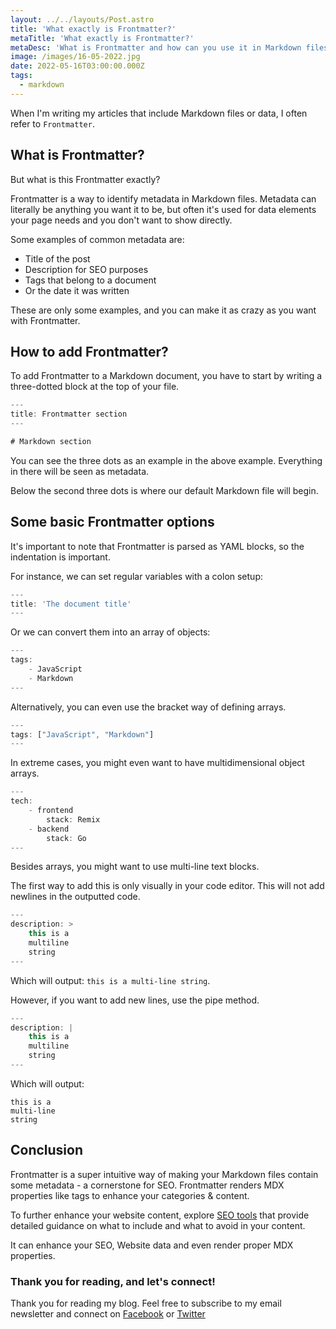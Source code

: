 ```yaml
---
layout: ../../layouts/Post.astro
title: 'What exactly is Frontmatter?'
metaTitle: 'What exactly is Frontmatter?'
metaDesc: 'What is Frontmatter and how can you use it in Markdown files'
image: /images/16-05-2022.jpg
date: 2022-05-16T03:00:00.000Z
tags:
  - markdown
---
```


When I'm writing my articles that include Markdown files or data, I often refer to `Frontmatter`.

## What is Frontmatter?

But what is this Frontmatter exactly?

Frontmatter is a way to identify metadata in Markdown files.
Metadata can literally be anything you want it to be, but often it's used for data elements your page needs and you don't want to show directly.

Some examples of common metadata are:

- Title of the post
- Description for SEO purposes
- Tags that belong to a document
- Or the date it was written

These are only some examples, and you can make it as crazy as you want with Frontmatter.

## How to add Frontmatter?

To add Frontmatter to a Markdown document, you have to start by writing a three-dotted block at the top of your file.

```js
---
title: Frontmatter section
---

# Markdown section
```

You can see the three dots as an example in the above example. Everything in there will be seen as metadata.

Below the second three dots is where our default Markdown file will begin.

## Some basic Frontmatter options

It's important to note that Frontmatter is parsed as YAML blocks, so the indentation is important.

For instance, we can set regular variables with a colon setup:

```js
---
title: 'The document title'
---
```

Or we can convert them into an array of objects:

```js
---
tags:
	- JavaScript
	- Markdown
---
```

Alternatively, you can even use the bracket way of defining arrays.

```js
---
tags: ["JavaScript", "Markdown"]
---
```

In extreme cases, you might even want to have multidimensional object arrays.

```js
---
tech:
	- frontend
		stack: Remix
	- backend
		stack: Go
---
```

Besides arrays, you might want to use multi-line text blocks.

The first way to add this is only visually in your code editor. This will not add newlines in the outputted code.

```js
---
description: >
	this is a
	multiline
	string
---
```

Which will output: `this is a multi-line string`.

However, if you want to add new lines, use the pipe method.

```js
---
description: |
	this is a
	multiline
	string
---
```

Which will output:

```
this is a
multi-line
string
```

## Conclusion

Frontmatter is a super intuitive way of making your Markdown files contain some metadata - a cornerstone for SEO. Frontmatter renders MDX properties like tags to enhance your categories & content.

To further enhance your website content, explore <a href="https://storychief.io/blog/seo-tools" target="_blank">SEO tools</a> that provide detailed guidance on what to include and what to avoid in your content.

It can enhance your SEO, Website data and even render proper MDX properties.

### Thank you for reading, and let's connect!

Thank you for reading my blog. Feel free to subscribe to my email newsletter and connect on [Facebook](https://www.facebook.com/DailyDevTipsBlog) or [Twitter](https://twitter.com/DailyDevTips1)
